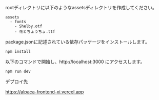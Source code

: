 rootディレクトリに以下のようなassetsディレクトリを作成してください。
```
assets
  - fonts
    - Shelby.otf
    - 花とちょうちょ.ttf
```
package.jsonに記述されている依存パッケージをインストールします。
```
npm install
```
以下のコマンドで開始し、http://localhost:3000 にアクセスします。
```
npm run dev
```

デプロイ先

https://alpaca-frontend-xi.vercel.app
